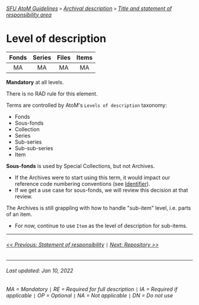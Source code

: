 ###### [SFU AtoM Guidelines](../README.md) `>` [Archival description](overview.md) `>` [Title and statement of responsibility area](overview.md#title-area)

# Level of description
| Fonds 	| Series 	| Files 	| Items 	|
|:-----:	|:------:	|:-----:	|:-----:	|
|   MA    |   MA    |   MA  	|   MA  	|

**Mandatory** at all levels.

There is no RAD rule for this element.

Terms are controlled by AtoM's `Levels of description` taxonomy:
- Fonds
- Sous-fonds
- Collection
- Series
- Sub-series
- Sub-sub-series
- Item

**Sous-fonds** is used by Special Collections, but not Archives.
- If the Archives were to start using this term, it would impact our reference code numbering conventions (see [Identifier](identifier.md)).
- If we get a use case for sous-fonds, we will review this decision at that review.

The Archives is still grappling with how to handle "sub-item" level, i.e. parts of an item.
- For now, continue to use `Item` as the level of description for sub-items.

---
###### [<< Previous: Statement of responsibility](statement-of-responsibility.md) `|` [Next: Repository >>](repository.md)
---
###### Last updated: Jan 10, 2022
###### MA = Mandatory `|` RE = Required for full description `|` IA = Required if applicable `|` OP = Optional `|` NA = Not applicable `|` DN = Do not use
